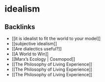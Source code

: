 # idealism



## Backlinks

-   [[it is idealist to fit the world to your model]]
-   [[subjective idealism]]
-   [[Are dialectics useful?]]
-   [[A World to Win]]
-   [[Marx&rsquo;s Ecology | Cosmopod]]
-   [[The Philosophy of Living Experience]]
-   [[The Philosophy of Living Experience]]
-   [[The Philosophy of Living Experience]]

